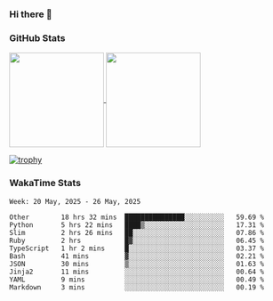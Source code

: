 ### Hi there 👋

### GitHub Stats

<a href="https://github.com/anuraghazra/github-readme-stats">
  <img align="center" height="170px" src="https://github-readme-stats.vercel.app/api/top-langs/?username=tksfjt1024&layout=compact&count_private=true&show_icons=true&show_icons=true&theme=graywhite" />
</a>
<a href="https://github.com/anuraghazra/github-readme-stats">
  <img align="center" height="170px" src="https://github-readme-stats.vercel.app/api?username=tksfjt1024&count_private=true&show_icons=true&show_icons=true&theme=graywhite" />
</a>

[![trophy](https://github-profile-trophy.vercel.app/?username=tksfjt1024)](https://github.com/ryo-ma/github-profile-trophy)

### WakaTime Stats

<!--START_SECTION:waka-->
```text
Week: 20 May, 2025 - 26 May, 2025

Other        18 hrs 32 mins  ███████████████░░░░░░░░░░   59.69 % 
Python       5 hrs 22 mins   ████▒░░░░░░░░░░░░░░░░░░░░   17.31 % 
Slim         2 hrs 26 mins   ██░░░░░░░░░░░░░░░░░░░░░░░   07.86 % 
Ruby         2 hrs           █▓░░░░░░░░░░░░░░░░░░░░░░░   06.45 % 
TypeScript   1 hr 2 mins     █░░░░░░░░░░░░░░░░░░░░░░░░   03.37 % 
Bash         41 mins         ▓░░░░░░░░░░░░░░░░░░░░░░░░   02.21 % 
JSON         30 mins         ▒░░░░░░░░░░░░░░░░░░░░░░░░   01.63 % 
Jinja2       11 mins         ░░░░░░░░░░░░░░░░░░░░░░░░░   00.64 % 
YAML         9 mins          ░░░░░░░░░░░░░░░░░░░░░░░░░   00.49 % 
Markdown     3 mins          ░░░░░░░░░░░░░░░░░░░░░░░░░   00.19 % 
```
<!--END_SECTION:waka-->
